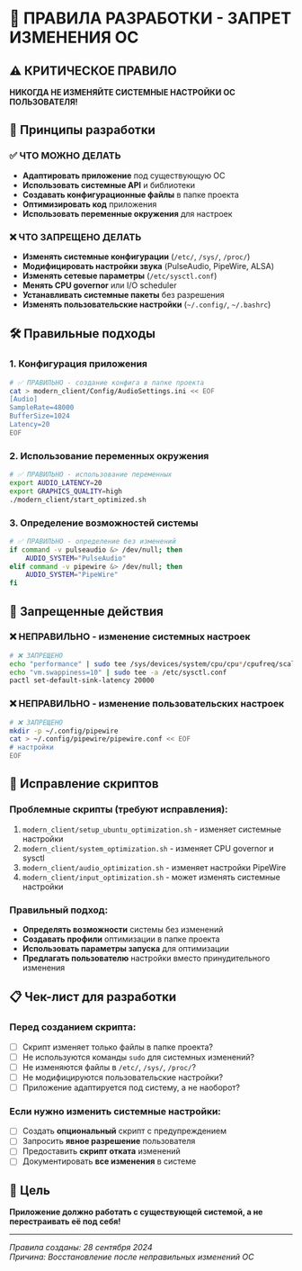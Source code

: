 # 🚫 ПРАВИЛА РАЗРАБОТКИ - ЗАПРЕТ ИЗМЕНЕНИЯ ОС

## ⚠️ КРИТИЧЕСКОЕ ПРАВИЛО

**НИКОГДА НЕ ИЗМЕНЯЙТЕ СИСТЕМНЫЕ НАСТРОЙКИ ОС ПОЛЬЗОВАТЕЛЯ!**

## 🎯 Принципы разработки

### ✅ ЧТО МОЖНО ДЕЛАТЬ
- **Адаптировать приложение** под существующую ОС
- **Использовать системные API** и библиотеки
- **Создавать конфигурационные файлы** в папке проекта
- **Оптимизировать код** приложения
- **Использовать переменные окружения** для настроек

### ❌ ЧТО ЗАПРЕЩЕНО ДЕЛАТЬ
- **Изменять системные конфигурации** (`/etc/`, `/sys/`, `/proc/`)
- **Модифицировать настройки звука** (PulseAudio, PipeWire, ALSA)
- **Изменять сетевые параметры** (`/etc/sysctl.conf`)
- **Менять CPU governor** или I/O scheduler
- **Устанавливать системные пакеты** без разрешения
- **Изменять пользовательские настройки** (`~/.config/`, `~/.bashrc`)

## 🛠️ Правильные подходы

### 1. Конфигурация приложения
```bash
# ✅ ПРАВИЛЬНО - создание конфига в папке проекта
cat > modern_client/Config/AudioSettings.ini << EOF
[Audio]
SampleRate=48000
BufferSize=1024
Latency=20
EOF
```

### 2. Использование переменных окружения
```bash
# ✅ ПРАВИЛЬНО - использование переменных
export AUDIO_LATENCY=20
export GRAPHICS_QUALITY=high
./modern_client/start_optimized.sh
```

### 3. Определение возможностей системы
```bash
# ✅ ПРАВИЛЬНО - определение без изменений
if command -v pulseaudio &> /dev/null; then
    AUDIO_SYSTEM="PulseAudio"
elif command -v pipewire &> /dev/null; then
    AUDIO_SYSTEM="PipeWire"
fi
```

## 🚫 Запрещенные действия

### ❌ НЕПРАВИЛЬНО - изменение системных настроек
```bash
# ❌ ЗАПРЕЩЕНО
echo "performance" | sudo tee /sys/devices/system/cpu/cpu*/cpufreq/scaling_governor
echo "vm.swappiness=10" | sudo tee -a /etc/sysctl.conf
pactl set-default-sink-latency 20000
```

### ❌ НЕПРАВИЛЬНО - изменение пользовательских настроек
```bash
# ❌ ЗАПРЕЩЕНО
mkdir -p ~/.config/pipewire
cat > ~/.config/pipewire/pipewire.conf << EOF
# настройки
EOF
```

## 🔧 Исправление скриптов

### Проблемные скрипты (требуют исправления):
1. `modern_client/setup_ubuntu_optimization.sh` - изменяет системные настройки
2. `modern_client/system_optimization.sh` - изменяет CPU governor и sysctl
3. `modern_client/audio_optimization.sh` - изменяет настройки PipeWire
4. `modern_client/input_optimization.sh` - может изменять системные настройки

### Правильный подход:
- **Определять возможности** системы без изменений
- **Создавать профили** оптимизации в папке проекта
- **Использовать параметры запуска** для оптимизации
- **Предлагать пользователю** настройки вместо принудительного изменения

## 📋 Чек-лист для разработки

### Перед созданием скрипта:
- [ ] Скрипт изменяет только файлы в папке проекта?
- [ ] Не используются команды `sudo` для системных изменений?
- [ ] Не изменяются файлы в `/etc/`, `/sys/`, `/proc/`?
- [ ] Не модифицируются пользовательские настройки?
- [ ] Приложение адаптируется под систему, а не наоборот?

### Если нужно изменить системные настройки:
- [ ] Создать **опциональный** скрипт с предупреждением
- [ ] Запросить **явное разрешение** пользователя
- [ ] Предоставить **скрипт отката** изменений
- [ ] Документировать **все изменения** в системе

## 🎯 Цель

**Приложение должно работать с существующей системой, а не перестраивать её под себя!**

---

*Правила созданы: 28 сентября 2024*  
*Причина: Восстановление после неправильных изменений ОС*
